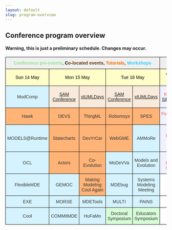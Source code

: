 ```yaml
---
layout: default
slug: program-overview
---
```

<div class="row">
 <div class="col-md-14" markdown="1">

## Conference program overview

#### Warning, this is just a preliminary schedule. Changes may occur. 

<style type="text/css">
.tg  {border-collapse:collapse;border-spacing:0;border-color:#ccc;}
.tg td{font-family:Arial, sans-serif;font-size:14px;padding:10px 5px;border-style:solid;border-width:1px;overflow:hidden;word-break:normal;border-color:#ccc;color:#333;background-color:#fff;}
.tg th{font-family:Arial, sans-serif;font-size:14px;font-weight:normal;padding:10px 5px;border-style:solid;border-width:1px;overflow:hidden;word-break:normal;border-color:#ccc;color:#333;background-color:#f0f0f0;}
.tg .tg-gpqd{font-weight:bold;background-color:#efefef;color:#ff534e;border-color:#000000;text-align:center}
.tg .tg-g26m{background-color:#d5f3ff;border-color:#000000;text-align:center}
.tg .tg-urx7{color:#000000;border-color:#000000;text-align:center}
.tg .tg-obcv{border-color:#000000;text-align:center}
.tg .tg-rkmt{background-color:#fffdc8;color:#000000;border-color:#000000;text-align:center}
.tg .tg-h01i{background-color:#d5f3ff;color:#333333;border-color:#000000;text-align:center}
.tg .tg-wg6e{background-color:#f9eadb;color:#986536;border-color:#000000;text-align:center}
.tg .tg-p1jy{background-color:#f1f2ff;color:#ff534e;border-color:#000000;text-align:center}
.tg .tg-tazt{background-color:#ffb377;color:#333333;border-color:#000000;text-align:center}
.tg .tg-hpnp{background-color:#ffb377;border-color:#000000;text-align:center}
.tg .tg-m3ne{background-color:#d7ffd7;border-color:#000000;text-align:center}
</style>
<table class="tg">
  <tr>
    <th class="tg-urx7" colspan="5"><span style="font-weight:bold;color:rgb(139, 232, 138)">Conference pre-events</span>, <span style="font-weight:bold"> C</span><span style="font-weight:bold;color:rgb(100, 52, 3)">o-located events, </span><span style="font-weight:bold;color:rgb(245, 107, 0)">Tutorials</span><span style="font-weight:bold;color:rgb(100, 52, 3)">, </span><span style="font-weight:bold;color:rgb(52, 205, 249)">Workshops</span><br></th>
    <th class="tg-gpqd" colspan="3">Main conference</th>
  </tr>
  <tr>
    <td class="tg-rkmt">Sun 14 May</td>
    <td class="tg-rkmt" colspan="2">Mon 15 May</td>
    <td class="tg-rkmt" colspan="2">Tue 16 May</td>
    <td class="tg-rkmt">Wed 17 May</td>
    <td class="tg-rkmt">Thu 18 May</td>
    <td class="tg-rkmt">Fri 19 May</td>
  </tr>
  <tr>
    <td class="tg-h01i">ModComp</td>
    <td class="tg-wg6e"><a href="http://sdl-forum.org/Events/SAM2018/index.htm">SAM Conference</a></td>
    <td class="tg-wg6e"><a href="https://xtuml.org/xtuml-days-2018-copenhagen/">xtUMLDays</a></td>
    <td class="tg-wg6e"><a href="http://sdl-forum.org/Events/SAM2018/index.htm">SAM Conference</a></td>
    <td class="tg-wg6e"><a href="https://xtuml.org/xtuml-days-2018-copenhagen/">xtUMLDays</a></td>
    <td class="tg-p1jy">Keynote - <a href="https://modelsconf2018.github.io/program/keynotes/">Silvja Seres</a></td>
    <td class="tg-p1jy">Keynote - <a href="https://modelsconf2018.github.io/program/keynotes/">Matjin Wisse</a></td>
    <td class="tg-p1jy">Keynote - <a href="https://modelsconf2018.github.io/program/keynotes/">James R. Cordy</a></td>
  </tr>
  <tr>
    <td class="tg-tazt">Hawk</td>
    <td class="tg-hpnp">DEVS</td>
    <td class="tg-hpnp">ThingML</td>
    <td class="tg-hpnp">Robomsys</td>
    <td class="tg-hpnp">SPES</td>
    <td class="tg-p1jy">Foundations Track</td>
    <td class="tg-p1jy">Foundations Track<br></td>
    <td class="tg-p1jy">Foundations Track</td>
  </tr>
  <tr>
    <td class="tg-g26m">MODELS@Runtime</td>
    <td class="tg-hpnp">Statecharts</td>
    <td class="tg-hpnp">DevYrCar</td>
    <td class="tg-hpnp">WebGME</td>
    <td class="tg-g26m">AMMoRe</td>
    <td class="tg-p1jy">Industry Day</td>
    <td class="tg-p1jy">Practice and Innovation Track</td>
    <td class="tg-p1jy">Student Competition Awards</td>
  </tr>
  <tr>
    <td class="tg-h01i">OCL</td>
    <td class="tg-hpnp">Actors</td>
    <td class="tg-hpnp">Co-Evolution</td>
    <td class="tg-g26m">MoDeVVa</td>
    <td class="tg-g26m">Models and Evolution</td>
    <td class="tg-p1jy">SoSyM Editorial Meeting</td>
    <td class="tg-p1jy">Banquet at the Opera</td>
    <td class="tg-p1jy">Steering Committee Meeting</td>
  </tr>
  <tr>
    <td class="tg-h01i">FlexibleMDE</td>
    <td class="tg-g26m">GEMOC</td>
    <td class="tg-hpnp">Making Modeling Cool Again</td>
    <td class="tg-g26m">MDEbug</td>
    <td class="tg-g26m">Systems Modeling Meeting</td>
    <td class="tg-obcv"></td>
    <td class="tg-obcv"></td>
    <td class="tg-obcv"></td>
  </tr>
  <tr>
    <td class="tg-h01i">EXE</td>
    <td class="tg-g26m">MORSE<br></td>
    <td class="tg-g26m">MDETools</td>
    <td class="tg-g26m">MULTI</td>
    <td class="tg-g26m">PAINS</td>
    <td class="tg-obcv"></td>
    <td class="tg-obcv"></td>
    <td class="tg-obcv"></td>
  </tr>
  <tr>
    <td class="tg-h01i">Cool</td>
    <td class="tg-g26m">COMMitMDE</td>
    <td class="tg-g26m">HuFaMo</td>
    <td class="tg-m3ne">Doctoral Symposium</td>
    <td class="tg-m3ne">Educators Symposium</td>
    <td class="tg-obcv"></td>
    <td class="tg-obcv"></td>
    <td class="tg-obcv"></td>
  </tr>
</table>

</div>
</div>